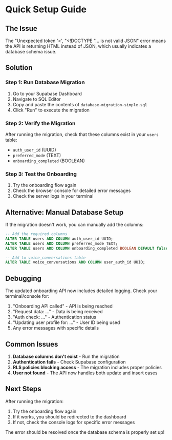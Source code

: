 # Quick Setup Guide

## The Issue
The "Unexpected token '<', "<!DOCTYPE "... is not valid JSON" error means the API is returning HTML instead of JSON, which usually indicates a database schema issue.

## Solution

### Step 1: Run Database Migration

1. Go to your Supabase Dashboard
2. Navigate to SQL Editor
3. Copy and paste the contents of `database-migration-simple.sql`
4. Click "Run" to execute the migration

### Step 2: Verify the Migration

After running the migration, check that these columns exist in your `users` table:
- `auth_user_id` (UUID)
- `preferred_mode` (TEXT)
- `onboarding_completed` (BOOLEAN)

### Step 3: Test the Onboarding

1. Try the onboarding flow again
2. Check the browser console for detailed error messages
3. Check the server logs in your terminal

## Alternative: Manual Database Setup

If the migration doesn't work, you can manually add the columns:

```sql
-- Add the required columns
ALTER TABLE users ADD COLUMN auth_user_id UUID;
ALTER TABLE users ADD COLUMN preferred_mode TEXT;
ALTER TABLE users ADD COLUMN onboarding_completed BOOLEAN DEFAULT false;

-- Add to voice_conversations table
ALTER TABLE voice_conversations ADD COLUMN user_auth_id UUID;
```

## Debugging

The updated onboarding API now includes detailed logging. Check your terminal/console for:

1. "Onboarding API called" - API is being reached
2. "Request data: ..." - Data is being received
3. "Auth check: ..." - Authentication status
4. "Updating user profile for: ..." - User ID being used
5. Any error messages with specific details

## Common Issues

1. **Database columns don't exist** - Run the migration
2. **Authentication fails** - Check Supabase configuration
3. **RLS policies blocking access** - The migration includes proper policies
4. **User not found** - The API now handles both update and insert cases

## Next Steps

After running the migration:
1. Try the onboarding flow again
2. If it works, you should be redirected to the dashboard
3. If not, check the console logs for specific error messages

The error should be resolved once the database schema is properly set up!
